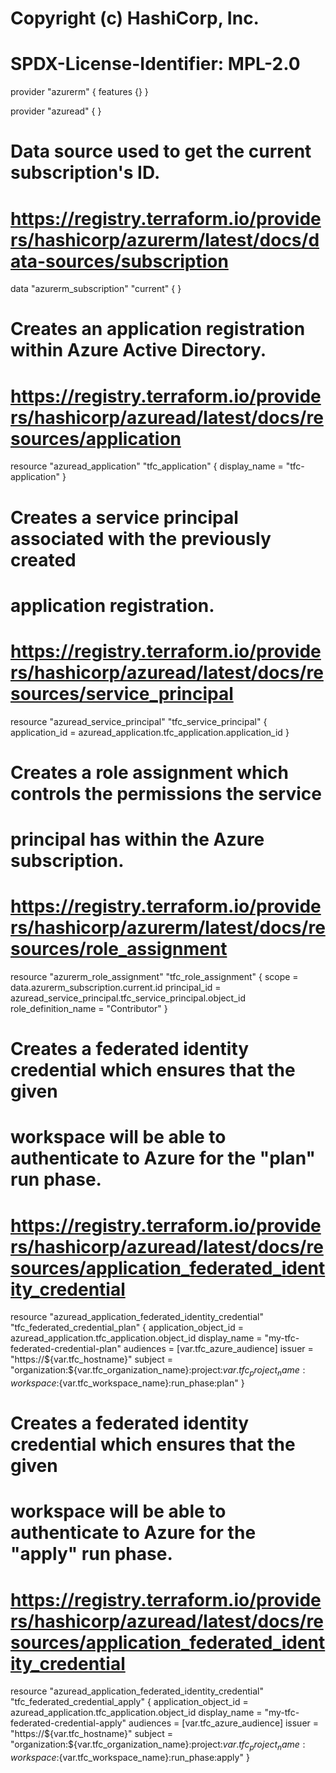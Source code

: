 # Copyright (c) HashiCorp, Inc.
# SPDX-License-Identifier: MPL-2.0

provider "azurerm" {
  features {}
}

provider "azuread" {
}

# Data source used to get the current subscription's ID.
#
# https://registry.terraform.io/providers/hashicorp/azurerm/latest/docs/data-sources/subscription
data "azurerm_subscription" "current" {
}

# Creates an application registration within Azure Active Directory.
#
# https://registry.terraform.io/providers/hashicorp/azuread/latest/docs/resources/application
resource "azuread_application" "tfc_application" {
  display_name = "tfc-application"
}

# Creates a service principal associated with the previously created
# application registration.
#
# https://registry.terraform.io/providers/hashicorp/azuread/latest/docs/resources/service_principal
resource "azuread_service_principal" "tfc_service_principal" {
  application_id = azuread_application.tfc_application.application_id
}

# Creates a role assignment which controls the permissions the service
# principal has within the Azure subscription.
#
# https://registry.terraform.io/providers/hashicorp/azurerm/latest/docs/resources/role_assignment
resource "azurerm_role_assignment" "tfc_role_assignment" {
  scope                = data.azurerm_subscription.current.id
  principal_id         = azuread_service_principal.tfc_service_principal.object_id
  role_definition_name = "Contributor"
}

# Creates a federated identity credential which ensures that the given
# workspace will be able to authenticate to Azure for the "plan" run phase.
#
# https://registry.terraform.io/providers/hashicorp/azuread/latest/docs/resources/application_federated_identity_credential
resource "azuread_application_federated_identity_credential" "tfc_federated_credential_plan" {
  application_object_id = azuread_application.tfc_application.object_id
  display_name          = "my-tfc-federated-credential-plan"
  audiences             = [var.tfc_azure_audience]
  issuer                = "https://${var.tfc_hostname}"
  subject               = "organization:${var.tfc_organization_name}:project:${var.tfc_project_name}:workspace:${var.tfc_workspace_name}:run_phase:plan"
}

# Creates a federated identity credential which ensures that the given
# workspace will be able to authenticate to Azure for the "apply" run phase.
#
# https://registry.terraform.io/providers/hashicorp/azuread/latest/docs/resources/application_federated_identity_credential
resource "azuread_application_federated_identity_credential" "tfc_federated_credential_apply" {
  application_object_id = azuread_application.tfc_application.object_id
  display_name          = "my-tfc-federated-credential-apply"
  audiences             = [var.tfc_azure_audience]
  issuer                = "https://${var.tfc_hostname}"
  subject               = "organization:${var.tfc_organization_name}:project:${var.tfc_project_name}:workspace:${var.tfc_workspace_name}:run_phase:apply"
}

